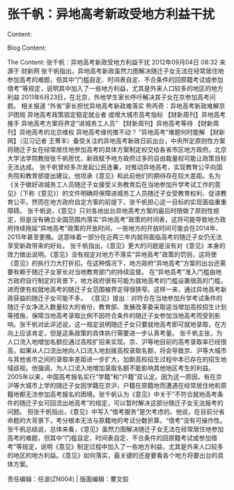 # 张千帆：异地高考新政受地方利益干扰

Content:


Blog Content:


The Content:
张千帆：异地高考新政受地方利益干扰
2012年09月04日 08:32 来源于 财新网
张千帆指出，异地高考新政虽然力图解决随迁子女无法在经常居住地参加高考的难题，但其中“门槛自定、时间表自定、不合条件的回原籍考试或参加借考”等规定，说明其中加入了一些地方利益，尤其是外来人口较多的地区的地方利益
2011年6月23日，在北京，外地学生家长呼吁解决其子女在京参加高考问题。
相关报道
“外省”家长担忧异地高考新政难落实
熊丙奇：异地高考新政难解京沪困局
异地高考政策锁定稳定就业者 或增大城市高考指标
【财新周刊】异地高考推手
异地高考方案将界定“进城务工人员”
【财新周刊】异地高考等待
【财新周刊】异地高考的北京维权
异地高考缘何推不动？
“异地高考”难题何时能解
【财新网】（见习记者 王箐丰）备受关注的异地高考新政日前出台，中央所定原则性方案将随迁子女在经常居住地参加高考的具体方案制定权交给各省市区地方政府。北京大学法学院教授张千帆担忧，新政赋予地方政府过多的自由裁量权可能让政策目标无法达成。
张千帆曾经多次发起公民连署，对推动异地高考，实现教育公平向国务院和教育部提出建议。他坦承《意见》和此前他们的期待存在较大差距。名为《关于做好进城务工人员随迁子女接受义务教育后在当地参加升学考试工作的意见》（下称《意见》）的文件明确将保障进城务工人员随迁子女受教育权利、促进教育公平。然而在地方政府自定方案的前提下，张千帆担心这一目标的实现面临重重障碍。
张千帆说，《意见》只对各地出台异地高考方案的最后时限做了原则性规定，但是没有确立全国范围内落实“异地高考”政策的时间表，这将可能导致地方政府持续拖延“异地高考”政策的开放时间，一些地方的开放时间可能会在2014年、2015年甚至更晚。这意味着一部分在近两三年内就将面临高考的随迁子女仍无法享受新政带来的好处。
张千帆指出，《意见》更大的问题是没有对《意见》本身的效力做出说明。《意见》没有规定对地方不落实“异地高考”政策的罚则，这将使《意见》的执行力大打折扣。在这种情况下，地方政府“异地高考”方案的出台还需要有赖于随迁子女家长对当地教育部门的持续监督。
在“异地高考”准入门槛由地方政府自行制定的背景下，地方政府很有可能为就地高考的门槛设置很高的门槛，进而使有权就地高考的随迁子女范围被界定得很狭窄。这样一来，通过异地高考新政获益的随迁子女可能不多。
《意见》提出：对符合在当地参加升学考试条件的随迁子女净流入数量较大的省份，教育部、发展改革委采取适当增加高校招生计划等措施，保障当地高考录取比例不因符合条件的随迁子女参加当地高考而受到影响。张千帆对此评述说，这一规定说明随迁子女只要就地高考即可就地录取，在方向上应该肯定，但是这条政策的具体执行需要进一步认真考量。
张千帆主张，为人口流入地增加名额应通过高校扩招来实现。京、沪等地目前的高考录取率已经很高，如果从人口流出地向人口流入地划拨高校录取名额，将会导致京、沪等大城市与其他省市之间的录取率差距进一步扩大，加剧高校招生过程中本已存在的招生地域歧视。他强调，为人口流入地增加录取名额不能影响其他地区考生的利益。
2005年以来，中国高考报名实行“学籍”和“户籍”双认定。因为这一原因，有在京沪等大城市上学的随迁子女因学籍在京沪，户籍在原籍地而遭遇在经常居住地和原籍地都无法参加高考报名的困境。张千帆认为《意见》中关于“不符合就地高考条件的随迁子女可回流出地高考”的规定，可以暂时解决这部分随迁子女无法报考的问题。
但张千帆指出，《意见》中写入“借考服务”是欠考虑的。他说，在目前分省命题的大背景下，考分根本无法与原籍地的考试分数折算。“借考”没有可操作性。
张千帆总结说，总体来看，《意见》虽然力图解决随迁子女无法在经常居住地参加高考的难题，但其中“门槛自定、时间表自定、不合条件的回原籍考试或参加借考”等规定，说明《意见》制定过程中加入了一些地方利益，尤其是外来人口较多的地区的地方利益。《意见》如何落实，最关键的还是要看各个地方将要出台的具体方案。

责任编辑：任波(ZN004) | 版面编辑：曹文姣